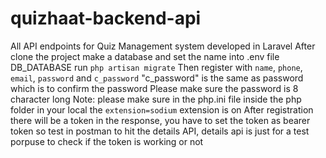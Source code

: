 # quizhaat-backend-api
All API endpoints for Quiz Management system developed in Laravel
After clone the project make a database and set the name into .env file DB_DATABASE
run `php artisan migrate`
Then register with `name`, `phone`, `email`, `password` and `c_password` "c_password" is the same as password which is to confirm the password
Please make sure the password is 8 character long
Note: please make sure in the php.ini file inside the php folder in your local the `extension=sodium` extension is on
After registration there will be a token in the response, you have to set the token as bearer token so test in postman to hit the details API, details api is just for a test porpuse to check if the token is working or not 
